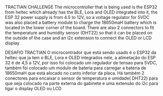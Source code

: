 TRACTIAN CHALLENGE
The microcontroller that is being used is the ESP32 from heltec which already has the BLE, Lora and OLED integrated into it, the ESP 32 power supply is from 4.5 to 12V, so a voltage regulator for 5VDC was also placed a battery module to charge the 18650maH battery which is located in the lower corner of the board. There are also 2 connectors to fit the temperature and humidity sensor (DHT22) so that it can be placed on the outside of the case and an i2c extension to connect the OLED or LCD display.

DESAFIO TRACTIAN 
O microcontrador que está sendo usado é o ESP32 da heltec que ja tem o BLE, Lora e OLED integrados nele, a alimetação do ESP 32 é de 4,5 a 12V, por isso foi colocado um regulador de tensao para 5VDC, também foi colocado um modulo de bateria para carregar a bateria de 18650maH que está alocado no canto inferior da placa. Há também 2 conectores para encaixar o sensor de temperatura e umidade( DHT22) para que seja colocado na parte externa do gabinete e uma extensão do i2c para ligar o display OLED ou LCD